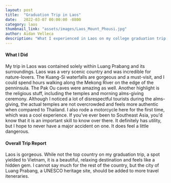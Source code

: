 ```yaml
---
layout: post
title:  "Graduation Trip in Laos"
date:   2022-03-07 00:00:00 -0800
category: laos
thumbnail_link: "assets/images/Laos_Mount_Phousi.jpg"
author: Aidan Velleca
description: "What I experienced in Laos on my college graduation trip to Vietnam, Laos, Thailand, and the Philippines"
---
```


#### **What I Did**

My trip in Laos was contained solely within Luang Prabang and its surroundings. Laos was a very scenic country and was incredible for nature-lovers. The Kuang-Si waterfalls are gorgeous and a must-visit, and I could spend hours walking along the Mekong River on the edge of the penninsula. The Pak Ou caves were amazing as well. Another highlight is the religious stuff, including the temples and morning alms-giving ceremony. Although I noticed a lot of disrespectful tourists during the alms-giving, the actual temples are not overcrowded and feels more authentic when compared to Thailand. I also rode a motorcycle here for the first time, which was a cool experience. If you've ever been to Southeast Asia, you'd know that it is an important skill to know over there. It definitely has utility, but I hope to never have a major accident on one. It does feel a little dangerous.

#### **Overall Trip Report**

Laos is gorgeous. While not the top country on my graduation trip, a spot yielded to Vietnam, it is a beautiful, relaxing destination and feels like a hidden gem. I cannot say much for the rest of the country, but the city of Luang Prabang, a UNESCO heritage site, should be added to more travel iteneraries.